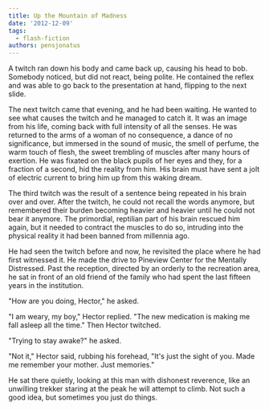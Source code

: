 ```yaml
---
title: Up the Mountain of Madness
date: '2012-12-09'
tags:
  - flash-fiction
authors: pensjonatus
---
```


A twitch ran down his body and came back up, causing his head to bob. Somebody
noticed, but did not react, being polite. He contained the reflex and was able
to go back to the presentation at hand, flipping to the next slide.

<!-- truncate -->

The next twitch came that evening, and he had been waiting. He wanted to see
what causes the twitch and he managed to catch it. It was an image from his
life, coming back with full intensity of all the senses. He was returned to the
arms of a woman of no consequence, a dance of no significance, but immersed in
the sound of music, the smell of perfume, the warm touch of flesh, the sweet
trembling of muscles after many hours of exertion. He was fixated on the black
pupils of her eyes and they, for a fraction of a second, hid the reality from
him. His brain must have sent a jolt of electric current to bring him up from
this waking dream.

The third twitch was the result of a sentence being repeated in his brain over
and over. After the twitch, he could not recall the words anymore, but
remembered their burden becoming heavier and heavier until he could not bear it
anymore. The primordial, reptilian part of his brain rescued him again, but it
needed to contract the muscles to do so, intruding into the physical reality it
had been banned from millennia ago.

He had seen the twitch before and now, he revisited the place where he had first
witnessed it. He made the drive to Pineview Center for the Mentally Distressed.
Past the reception, directed by an orderly to the recreation area, he sat in
front of an old friend of the family who had spent the last fifteen years in the
institution.

"How are you doing, Hector," he asked.

"I am weary, my boy," Hector replied. "The new medication is making me fall
asleep all the time." Then Hector twitched.

"Trying to stay awake?" he asked.

"Not it," Hector said, rubbing his forehead, "It's just the sight of you. Made
me remember your mother. Just memories."

He sat there quietly, looking at this man with dishonest reverence, like an
unwilling trekker staring at the peak he will attempt to climb. Not such a good
idea, but sometimes you just do things.
